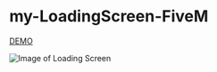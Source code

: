# my-LoadingScreen-FiveM
[DEMO](https://sad-fermat-e296a5.netlify.app)

![Image of Loading Screen](https://i.imgur.com/pXcRIVS.png)
